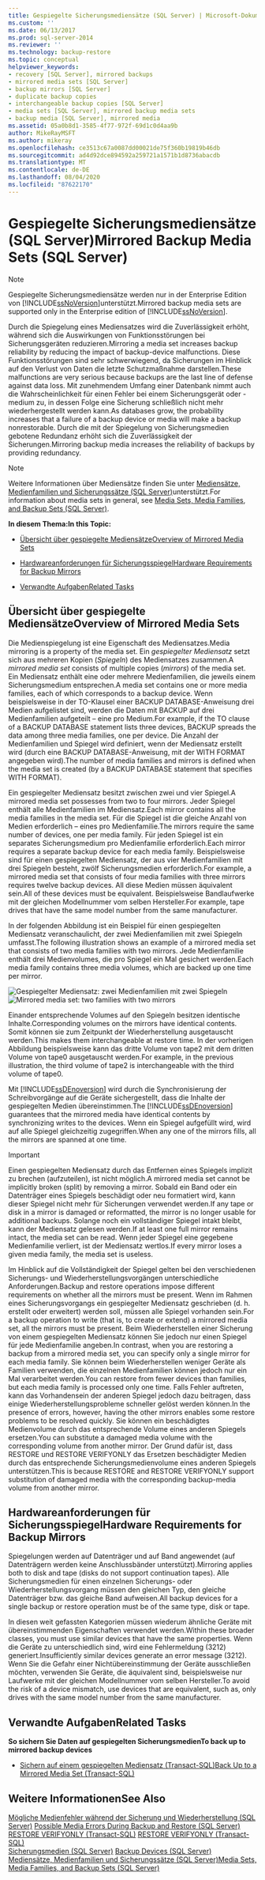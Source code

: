 ```yaml
---
title: Gespiegelte Sicherungsmediensätze (SQL Server) | Microsoft-Dokumentation
ms.custom: ''
ms.date: 06/13/2017
ms.prod: sql-server-2014
ms.reviewer: ''
ms.technology: backup-restore
ms.topic: conceptual
helpviewer_keywords:
- recovery [SQL Server], mirrored backups
- mirrored media sets [SQL Server]
- backup mirrors [SQL Server]
- duplicate backup copies
- interchangeable backup copies [SQL Server]
- media sets [SQL Server], mirrored backup media sets
- backup media [SQL Server], mirrored media
ms.assetid: 05a0b8d1-3585-4f77-972f-69d1c0d4aa9b
author: MikeRayMSFT
ms.author: mikeray
ms.openlocfilehash: ce3513c67a0087dd00021de75f360b19819b46db
ms.sourcegitcommit: ad4d92dce894592a259721a1571b1d8736abacdb
ms.translationtype: MT
ms.contentlocale: de-DE
ms.lasthandoff: 08/04/2020
ms.locfileid: "87622170"
---
```

# <a name="mirrored-backup-media-sets-sql-server"></a><span data-ttu-id="bad33-102">Gespiegelte Sicherungsmediensätze (SQL Server)</span><span class="sxs-lookup"><span data-stu-id="bad33-102">Mirrored Backup Media Sets (SQL Server)</span></span>
    
> [!NOTE]  
>  <span data-ttu-id="bad33-103">Gespiegelte Sicherungsmediensätze werden nur in der Enterprise Edition von [!INCLUDE[ssNoVersion](../../includes/ssnoversion-md.md)]unterstützt.</span><span class="sxs-lookup"><span data-stu-id="bad33-103">Mirrored backup media sets are supported only in the Enterprise edition of [!INCLUDE[ssNoVersion](../../includes/ssnoversion-md.md)].</span></span>  
  
 <span data-ttu-id="bad33-104">Durch die Spiegelung eines Mediensatzes wird die Zuverlässigkeit erhöht, während sich die Auswirkungen von Funktionsstörungen bei Sicherungsgeräten reduzieren.</span><span class="sxs-lookup"><span data-stu-id="bad33-104">Mirroring a media set increases backup reliability by reducing the impact of backup-device malfunctions.</span></span> <span data-ttu-id="bad33-105">Diese Funktionsstörungen sind sehr schwerwiegend, da Sicherungen im Hinblick auf den Verlust von Daten die letzte Schutzmaßnahme darstellen.</span><span class="sxs-lookup"><span data-stu-id="bad33-105">These malfunctions are very serious because backups are the last line of defense against data loss.</span></span> <span data-ttu-id="bad33-106">Mit zunehmendem Umfang einer Datenbank nimmt auch die Wahrscheinlichkeit für einen Fehler bei einem Sicherungsgerät oder -medium zu, in dessen Folge eine Sicherung schließlich nicht mehr wiederhergestellt werden kann.</span><span class="sxs-lookup"><span data-stu-id="bad33-106">As databases grow, the probability increases that a failure of a backup device or media will make a backup nonrestorable.</span></span> <span data-ttu-id="bad33-107">Durch die mit der Spiegelung von Sicherungsmedien gebotene Redundanz erhöht sich die Zuverlässigkeit der Sicherungen.</span><span class="sxs-lookup"><span data-stu-id="bad33-107">Mirroring backup media increases the reliability of backups by providing redundancy.</span></span>  
  
> [!NOTE]  
>  <span data-ttu-id="bad33-108">Weitere Informationen über Mediensätze finden Sie unter [Mediensätze, Medienfamilien und Sicherungssätze &#40;SQL Server&#41;](media-sets-media-families-and-backup-sets-sql-server.md)unterstützt.</span><span class="sxs-lookup"><span data-stu-id="bad33-108">For information about media sets in general, see [Media Sets, Media Families, and Backup Sets &#40;SQL Server&#41;](media-sets-media-families-and-backup-sets-sql-server.md).</span></span>  
  
 <span data-ttu-id="bad33-109">**In diesem Thema:**</span><span class="sxs-lookup"><span data-stu-id="bad33-109">**In this Topic:**</span></span>  
  
-   [<span data-ttu-id="bad33-110">Übersicht über gespiegelte Mediensätze</span><span class="sxs-lookup"><span data-stu-id="bad33-110">Overview of Mirrored Media Sets</span></span>](#OverviewofMirroredMediaSets)  
  
-   [<span data-ttu-id="bad33-111">Hardwareanforderungen für Sicherungsspiegel</span><span class="sxs-lookup"><span data-stu-id="bad33-111">Hardware Requirements for Backup Mirrors</span></span>](#HardwareReqs)  
  
-   [<span data-ttu-id="bad33-112">Verwandte Aufgaben</span><span class="sxs-lookup"><span data-stu-id="bad33-112">Related Tasks</span></span>](#RelatedTasks)  
  
##  <a name="overview-of-mirrored-media-sets"></a><a name="OverviewofMirroredMediaSets"></a> <span data-ttu-id="bad33-113">Übersicht über gespiegelte Mediensätze</span><span class="sxs-lookup"><span data-stu-id="bad33-113">Overview of Mirrored Media Sets</span></span>  
 <span data-ttu-id="bad33-114">Die Medienspiegelung ist eine Eigenschaft des Mediensatzes.</span><span class="sxs-lookup"><span data-stu-id="bad33-114">Media mirroring is a property of the media set.</span></span> <span data-ttu-id="bad33-115">Ein *gespiegelter Mediensatz* setzt sich aus mehreren Kopien (*Spiegeln*) des Mediensatzes zusammen.</span><span class="sxs-lookup"><span data-stu-id="bad33-115">A *mirrored media set* consists of multiple copies (*mirrors*) of the media set.</span></span> <span data-ttu-id="bad33-116">Ein Mediensatz enthält eine oder mehrere Medienfamilien, die jeweils einem Sicherungsmedium entsprechen.</span><span class="sxs-lookup"><span data-stu-id="bad33-116">A media set contains one or more media families, each of which corresponds to a backup device.</span></span> <span data-ttu-id="bad33-117">Wenn beispielsweise in der TO-Klausel einer BACKUP DATABASE-Anweisung drei Medien aufgelistet sind, werden die Daten mit BACKUP auf drei Medienfamilien aufgeteilt – eine pro Medium.</span><span class="sxs-lookup"><span data-stu-id="bad33-117">For example, if the TO clause of a BACKUP DATABASE statement lists three devices, BACKUP spreads the data among three media families, one per device.</span></span> <span data-ttu-id="bad33-118">Die Anzahl der Medienfamilien und Spiegel wird definiert, wenn der Mediensatz erstellt wird (durch eine BACKUP DATABASE-Anweisung, mit der WITH FORMAT angegeben wird).</span><span class="sxs-lookup"><span data-stu-id="bad33-118">The number of media families and mirrors is defined when the media set is created (by a BACKUP DATABASE statement that specifies WITH FORMAT).</span></span>  
  
 <span data-ttu-id="bad33-119">Ein gespiegelter Mediensatz besitzt zwischen zwei und vier Spiegel.</span><span class="sxs-lookup"><span data-stu-id="bad33-119">A mirrored media set possesses from two to four mirrors.</span></span> <span data-ttu-id="bad33-120">Jeder Spiegel enthält alle Medienfamilien im Mediensatz.</span><span class="sxs-lookup"><span data-stu-id="bad33-120">Each mirror contains all the media families in the media set.</span></span> <span data-ttu-id="bad33-121">Für die Spiegel ist die gleiche Anzahl von Medien erforderlich – eines pro Medienfamilie.</span><span class="sxs-lookup"><span data-stu-id="bad33-121">The mirrors require the same number of devices, one per media family.</span></span> <span data-ttu-id="bad33-122">Für jeden Spiegel ist ein separates Sicherungsmedium pro Medienfamilie erforderlich.</span><span class="sxs-lookup"><span data-stu-id="bad33-122">Each mirror requires a separate backup device for each media family.</span></span> <span data-ttu-id="bad33-123">Beispielsweise sind für einen gespiegelten Mediensatz, der aus vier Medienfamilien mit drei Spiegeln besteht, zwölf Sicherungsmedien erforderlich.</span><span class="sxs-lookup"><span data-stu-id="bad33-123">For example, a mirrored media set that consists of four media families with three mirrors requires twelve backup devices.</span></span> <span data-ttu-id="bad33-124">All diese Medien müssen äquivalent sein.</span><span class="sxs-lookup"><span data-stu-id="bad33-124">All of these devices must be equivalent.</span></span> <span data-ttu-id="bad33-125">Beispielsweise Bandlaufwerke mit der gleichen Modellnummer vom selben Hersteller.</span><span class="sxs-lookup"><span data-stu-id="bad33-125">For example, tape drives that have the same model number from the same manufacturer.</span></span>  
  
 <span data-ttu-id="bad33-126">In der folgenden Abbildung ist ein Beispiel für einen gespiegelten Mediensatz veranschaulicht, der zwei Medienfamilien mit zwei Spiegeln umfasst.</span><span class="sxs-lookup"><span data-stu-id="bad33-126">The following illustration shows an example of a mirrored media set that consists of two media families with two mirrors.</span></span> <span data-ttu-id="bad33-127">Jede Medienfamilie enthält drei Medienvolumes, die pro Spiegel ein Mal gesichert werden.</span><span class="sxs-lookup"><span data-stu-id="bad33-127">Each media family contains three media volumes, which are backed up one time per mirror.</span></span>  
  
 <span data-ttu-id="bad33-128">![Gespiegelter Mediensatz: zwei Medienfamilien mit zwei Spiegeln](../../database-engine/media/bnr-backup-media-mirror.gif "Gespiegelter Mediensatz: zwei Medienfamilien mit zwei Spiegeln")</span><span class="sxs-lookup"><span data-stu-id="bad33-128">![Mirrored media set: two families with two mirrors](../../database-engine/media/bnr-backup-media-mirror.gif "Mirrored media set: two families with two mirrors")</span></span>  
  
 <span data-ttu-id="bad33-129">Einander entsprechende Volumes auf den Spiegeln besitzen identische Inhalte.</span><span class="sxs-lookup"><span data-stu-id="bad33-129">Corresponding volumes on the mirrors have identical contents.</span></span> <span data-ttu-id="bad33-130">Somit können sie zum Zeitpunkt der Wiederherstellung ausgetauscht werden.</span><span class="sxs-lookup"><span data-stu-id="bad33-130">This makes them interchangeable at restore time.</span></span> <span data-ttu-id="bad33-131">In der vorherigen Abbildung beispielsweise kann das dritte Volume von tape2 mit dem dritten Volume von tape0 ausgetauscht werden.</span><span class="sxs-lookup"><span data-stu-id="bad33-131">For example, in the previous illustration, the third volume of tape2 is interchangeable with the third volume of tape0.</span></span>  
  
 <span data-ttu-id="bad33-132">Mit [!INCLUDE[ssDEnoversion](../../includes/ssdenoversion-md.md)] wird durch die Synchronisierung der Schreibvorgänge auf die Geräte sichergestellt, dass die Inhalte der gespiegelten Medien übereinstimmen.</span><span class="sxs-lookup"><span data-stu-id="bad33-132">The [!INCLUDE[ssDEnoversion](../../includes/ssdenoversion-md.md)] guarantees that the mirrored media have identical contents by synchronizing writes to the devices.</span></span> <span data-ttu-id="bad33-133">Wenn ein Spiegel aufgefüllt wird, wird auf alle Spiegel gleichzeitig zugegriffen.</span><span class="sxs-lookup"><span data-stu-id="bad33-133">When any one of the mirrors fills, all the mirrors are spanned at one time.</span></span>  
  
> [!IMPORTANT]  
>  <span data-ttu-id="bad33-134">Einen gespiegelten Mediensatz durch das Entfernen eines Spiegels implizit zu brechen (aufzuteilen), ist nicht möglich.</span><span class="sxs-lookup"><span data-stu-id="bad33-134">A mirrored media set cannot be implicitly broken (split) by removing a mirror.</span></span> <span data-ttu-id="bad33-135">Sobald ein Band oder ein Datenträger eines Spiegels beschädigt oder neu formatiert wird, kann dieser Spiegel nicht mehr für Sicherungen verwendet werden.</span><span class="sxs-lookup"><span data-stu-id="bad33-135">If any tape or disk in a mirror is damaged or reformatted, the mirror is no longer usable for additional backups.</span></span> <span data-ttu-id="bad33-136">Solange noch ein vollständiger Spiegel intakt bleibt, kann der Mediensatz gelesen werden.</span><span class="sxs-lookup"><span data-stu-id="bad33-136">If at least one full mirror remains intact, the media set can be read.</span></span> <span data-ttu-id="bad33-137">Wenn jeder Spiegel eine gegebene Medienfamilie verliert, ist der Mediensatz wertlos.</span><span class="sxs-lookup"><span data-stu-id="bad33-137">If every mirror loses a given media family, the media set is useless.</span></span>  
  
 <span data-ttu-id="bad33-138">Im Hinblick auf die Vollständigkeit der Spiegel gelten bei den verschiedenen Sicherungs- und Wiederherstellungsvorgängen unterschiedliche Anforderungen.</span><span class="sxs-lookup"><span data-stu-id="bad33-138">Backup and restore operations impose different requirements on whether all the mirrors must be present.</span></span> <span data-ttu-id="bad33-139">Wenn im Rahmen eines Sicherungsvorgangs ein gespiegelter Mediensatz geschrieben (d. h. erstellt oder erweitert) werden soll, müssen alle Spiegel vorhanden sein.</span><span class="sxs-lookup"><span data-stu-id="bad33-139">For a backup operation to write (that is, to create or extend) a mirrored media set, all the mirrors must be present.</span></span> <span data-ttu-id="bad33-140">Beim Wiederherstellen einer Sicherung von einem gespiegelten Mediensatz können Sie jedoch nur einen Spiegel für jede Medienfamilie angeben.</span><span class="sxs-lookup"><span data-stu-id="bad33-140">In contrast, when you are restoring a backup from a mirrored media set, you can specify only a single mirror for each media family.</span></span> <span data-ttu-id="bad33-141">Sie können beim Wiederherstellen weniger Geräte als Familien verwenden, die einzelnen Medienfamilien können jedoch nur ein Mal verarbeitet werden.</span><span class="sxs-lookup"><span data-stu-id="bad33-141">You can restore from fewer devices than families, but each media family is processed only one time.</span></span> <span data-ttu-id="bad33-142">Falls Fehler auftreten, kann das Vorhandensein der anderen Spiegel jedoch dazu beitragen, dass einige Wiederherstellungsprobleme schneller gelöst werden können.</span><span class="sxs-lookup"><span data-stu-id="bad33-142">In the presence of errors, however, having the other mirrors enables some restore problems to be resolved quickly.</span></span> <span data-ttu-id="bad33-143">Sie können ein beschädigtes Medienvolume durch das entsprechende Volume eines anderen Spiegels ersetzen.</span><span class="sxs-lookup"><span data-stu-id="bad33-143">You can substitute a damaged media volume with the corresponding volume from another mirror.</span></span> <span data-ttu-id="bad33-144">Der Grund dafür ist, dass RESTORE und RESTORE VERIFYONLY das Ersetzen beschädigter Medien durch das entsprechende Sicherungsmedienvolume eines anderen Spiegels unterstützen.</span><span class="sxs-lookup"><span data-stu-id="bad33-144">This is because RESTORE and RESTORE VERIFYONLY support substitution of damaged media with the corresponding backup-media volume from another mirror.</span></span>  
  
##  <a name="hardware-requirements-for-backup-mirrors"></a><a name="HardwareReqs"></a> <span data-ttu-id="bad33-145">Hardwareanforderungen für Sicherungsspiegel</span><span class="sxs-lookup"><span data-stu-id="bad33-145">Hardware Requirements for Backup Mirrors</span></span>  
 <span data-ttu-id="bad33-146">Spiegelungen werden auf Datenträger und auf Band angewendet (auf Datenträgern werden keine Anschlussbänder unterstützt).</span><span class="sxs-lookup"><span data-stu-id="bad33-146">Mirroring applies both to disk and tape (disks do not support continuation tapes).</span></span> <span data-ttu-id="bad33-147">Alle Sicherungsmedien für einen einzelnen Sicherungs- oder Wiederherstellungsvorgang müssen den gleichen Typ, den gleiche Datenträger bzw. das gleiche Band aufweisen.</span><span class="sxs-lookup"><span data-stu-id="bad33-147">All backup devices for a single backup or restore operation must be of the same type, disk or tape.</span></span>  
  
 <span data-ttu-id="bad33-148">In diesen weit gefassten Kategorien müssen wiederum ähnliche Geräte mit übereinstimmenden Eigenschaften verwendet werden.</span><span class="sxs-lookup"><span data-stu-id="bad33-148">Within these broader classes, you must use similar devices that have the same properties.</span></span> <span data-ttu-id="bad33-149">Wenn die Geräte zu unterschiedlich sind, wird eine Fehlermeldung (3212) generiert.</span><span class="sxs-lookup"><span data-stu-id="bad33-149">Insufficiently similar devices generate an error message (3212).</span></span> <span data-ttu-id="bad33-150">Wenn Sie die Gefahr einer Nichtübereinstimmung der Geräte ausschließen möchten, verwenden Sie Geräte, die äquivalent sind, beispielsweise nur Laufwerke mit der gleichen Modellnummer vom selben Hersteller.</span><span class="sxs-lookup"><span data-stu-id="bad33-150">To avoid the risk of a device mismatch, use devices that are equivalent, such as, only drives with the same model number from the same manufacturer.</span></span>  
  
##  <a name="related-tasks"></a><a name="RelatedTasks"></a> <span data-ttu-id="bad33-151">Verwandte Aufgaben</span><span class="sxs-lookup"><span data-stu-id="bad33-151">Related Tasks</span></span>  
 <span data-ttu-id="bad33-152">**So sichern Sie Daten auf gespiegelten Sicherungsmedien**</span><span class="sxs-lookup"><span data-stu-id="bad33-152">**To back up to mirrored backup devices**</span></span>  
  
-   [<span data-ttu-id="bad33-153">Sichern auf einem gespiegelten Mediensatz &#40;Transact-SQL&#41;</span><span class="sxs-lookup"><span data-stu-id="bad33-153">Back Up to a Mirrored Media Set &#40;Transact-SQL&#41;</span></span>](back-up-to-a-mirrored-media-set-transact-sql.md)  
  
## <a name="see-also"></a><span data-ttu-id="bad33-154">Weitere Informationen</span><span class="sxs-lookup"><span data-stu-id="bad33-154">See Also</span></span>  
 <span data-ttu-id="bad33-155">[Mögliche Medienfehler während der Sicherung und Wiederherstellung &#40;SQL Server&#41;](possible-media-errors-during-backup-and-restore-sql-server.md) </span><span class="sxs-lookup"><span data-stu-id="bad33-155">[Possible Media Errors During Backup and Restore &#40;SQL Server&#41;](possible-media-errors-during-backup-and-restore-sql-server.md) </span></span>  
 <span data-ttu-id="bad33-156">[RESTORE VERIFYONLY &#40;Transact-SQL&#41;](/sql/t-sql/statements/restore-statements-verifyonly-transact-sql) </span><span class="sxs-lookup"><span data-stu-id="bad33-156">[RESTORE VERIFYONLY &#40;Transact-SQL&#41;](/sql/t-sql/statements/restore-statements-verifyonly-transact-sql) </span></span>  
 <span data-ttu-id="bad33-157">[Sicherungsmedien &#40;SQL Server&#41;](backup-devices-sql-server.md) </span><span class="sxs-lookup"><span data-stu-id="bad33-157">[Backup Devices &#40;SQL Server&#41;](backup-devices-sql-server.md) </span></span>  
 [<span data-ttu-id="bad33-158">Mediensätze, Medienfamilien und Sicherungssätze &#40;SQL Server&#41;</span><span class="sxs-lookup"><span data-stu-id="bad33-158">Media Sets, Media Families, and Backup Sets &#40;SQL Server&#41;</span></span>](media-sets-media-families-and-backup-sets-sql-server.md)  
  
  
